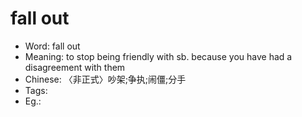 # fall out

- Word: fall out
- Meaning: <informal>to stop being friendly with sb. because you have had a disagreement with them
- Chinese: 〈非正式〉吵架;争执;闹僵;分手
- Tags: 
- Eg.: 
